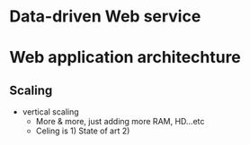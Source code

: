 # Data-driven Web service
# Web application architechture
## Scaling 
- vertical scaling
	- More & more, just adding more RAM, HD...etc
	- Celing is 1) State of art 2)
<!--stackedit_data:
eyJoaXN0b3J5IjpbOTU0MzgwNzM2XX0=
-->